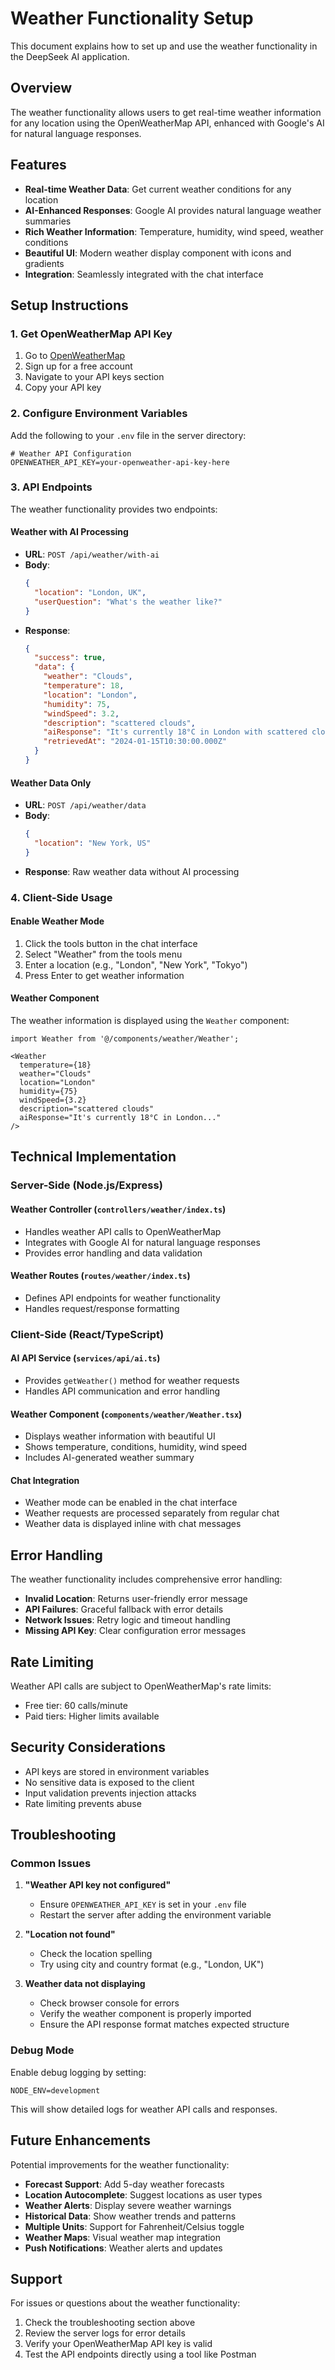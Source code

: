 # Weather Functionality Setup

This document explains how to set up and use the weather functionality in the DeepSeek AI application.

## Overview

The weather functionality allows users to get real-time weather information for any location using the OpenWeatherMap API, enhanced with Google's AI for natural language responses.

## Features

- **Real-time Weather Data**: Get current weather conditions for any location
- **AI-Enhanced Responses**: Google AI provides natural language weather summaries
- **Rich Weather Information**: Temperature, humidity, wind speed, weather conditions
- **Beautiful UI**: Modern weather display component with icons and gradients
- **Integration**: Seamlessly integrated with the chat interface

## Setup Instructions

### 1. Get OpenWeatherMap API Key

1. Go to [OpenWeatherMap](https://openweathermap.org/)
2. Sign up for a free account
3. Navigate to your API keys section
4. Copy your API key

### 2. Configure Environment Variables

Add the following to your `.env` file in the server directory:

```env
# Weather API Configuration
OPENWEATHER_API_KEY=your-openweather-api-key-here
```

### 3. API Endpoints

The weather functionality provides two endpoints:

#### Weather with AI Processing
- **URL**: `POST /api/weather/with-ai`
- **Body**: 
  ```json
  {
    "location": "London, UK",
    "userQuestion": "What's the weather like?"
  }
  ```
- **Response**:
  ```json
  {
    "success": true,
    "data": {
      "weather": "Clouds",
      "temperature": 18,
      "location": "London",
      "humidity": 75,
      "windSpeed": 3.2,
      "description": "scattered clouds",
      "aiResponse": "It's currently 18°C in London with scattered clouds. The humidity is 75% and there's a light breeze at 3.2 m/s. It's a pleasant day for outdoor activities!",
      "retrievedAt": "2024-01-15T10:30:00.000Z"
    }
  }
  ```

#### Weather Data Only
- **URL**: `POST /api/weather/data`
- **Body**: 
  ```json
  {
    "location": "New York, US"
  }
  ```
- **Response**: Raw weather data without AI processing

### 4. Client-Side Usage

#### Enable Weather Mode
1. Click the tools button in the chat interface
2. Select "Weather" from the tools menu
3. Enter a location (e.g., "London", "New York", "Tokyo")
4. Press Enter to get weather information

#### Weather Component
The weather information is displayed using the `Weather` component:

```tsx
import Weather from '@/components/weather/Weather';

<Weather 
  temperature={18}
  weather="Clouds"
  location="London"
  humidity={75}
  windSpeed={3.2}
  description="scattered clouds"
  aiResponse="It's currently 18°C in London..."
/>
```

## Technical Implementation

### Server-Side (Node.js/Express)

#### Weather Controller (`controllers/weather/index.ts`)
- Handles weather API calls to OpenWeatherMap
- Integrates with Google AI for natural language responses
- Provides error handling and data validation

#### Weather Routes (`routes/weather/index.ts`)
- Defines API endpoints for weather functionality
- Handles request/response formatting

### Client-Side (React/TypeScript)

#### AI API Service (`services/api/ai.ts`)
- Provides `getWeather()` method for weather requests
- Handles API communication and error handling

#### Weather Component (`components/weather/Weather.tsx`)
- Displays weather information with beautiful UI
- Shows temperature, conditions, humidity, wind speed
- Includes AI-generated weather summary

#### Chat Integration
- Weather mode can be enabled in the chat interface
- Weather requests are processed separately from regular chat
- Weather data is displayed inline with chat messages

## Error Handling

The weather functionality includes comprehensive error handling:

- **Invalid Location**: Returns user-friendly error message
- **API Failures**: Graceful fallback with error details
- **Network Issues**: Retry logic and timeout handling
- **Missing API Key**: Clear configuration error messages

## Rate Limiting

Weather API calls are subject to OpenWeatherMap's rate limits:
- Free tier: 60 calls/minute
- Paid tiers: Higher limits available

## Security Considerations

- API keys are stored in environment variables
- No sensitive data is exposed to the client
- Input validation prevents injection attacks
- Rate limiting prevents abuse

## Troubleshooting

### Common Issues

1. **"Weather API key not configured"**
   - Ensure `OPENWEATHER_API_KEY` is set in your `.env` file
   - Restart the server after adding the environment variable

2. **"Location not found"**
   - Check the location spelling
   - Try using city and country format (e.g., "London, UK")

3. **Weather data not displaying**
   - Check browser console for errors
   - Verify the weather component is properly imported
   - Ensure the API response format matches expected structure

### Debug Mode

Enable debug logging by setting:
```env
NODE_ENV=development
```

This will show detailed logs for weather API calls and responses.

## Future Enhancements

Potential improvements for the weather functionality:

- **Forecast Support**: Add 5-day weather forecasts
- **Location Autocomplete**: Suggest locations as user types
- **Weather Alerts**: Display severe weather warnings
- **Historical Data**: Show weather trends and patterns
- **Multiple Units**: Support for Fahrenheit/Celsius toggle
- **Weather Maps**: Visual weather map integration
- **Push Notifications**: Weather alerts and updates

## Support

For issues or questions about the weather functionality:

1. Check the troubleshooting section above
2. Review the server logs for error details
3. Verify your OpenWeatherMap API key is valid
4. Test the API endpoints directly using a tool like Postman




